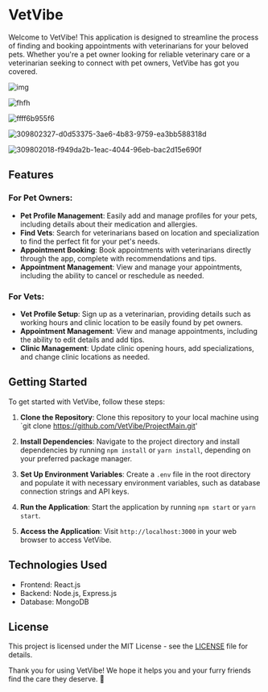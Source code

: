# VetVibe

Welcome to VetVibe! This application is designed to streamline the process of finding and booking appointments with veterinarians for your beloved pets. Whether you're a pet owner looking for reliable veterinary care or a veterinarian seeking to connect with pet owners, VetVibe has got you covered.



![img](https://github.com/VetVibe/ProjectMain/assets/93255163/699e19b8-7bce-4338-9e13-e52601aafbb4)

![fhfh](https://github.com/VetVibe/ProjectMain/assets/93255163/ef85754f-1bd6-45ce-98e2-f9ec0c1d85dd)

![ffff6b955f6](https://github.com/VetVibe/ProjectMain/assets/93255163/1f6eabda-ed4b-4ffd-8f54-e0f3a410a670)

![309802327-d0d53375-3ae6-4b83-9759-ea3bb588318d](https://github.com/VetVibe/ProjectMain/assets/93255163/4c29d066-1a2f-4d2b-8bc8-c06ad03a1896)

![309802018-f949da2b-1eac-4044-96eb-bac2d15e690f](https://github.com/VetVibe/ProjectMain/assets/93255163/9e165486-2eab-4e4e-ad91-66da08da3c85)


## Features

### For Pet Owners:

- **Pet Profile Management**: Easily add and manage profiles for your pets, including details about their medication and allergies.
- **Find Vets**: Search for veterinarians based on location and specialization to find the perfect fit for your pet's needs.
- **Appointment Booking**: Book appointments with veterinarians directly through the app, complete with recommendations and tips.
- **Appointment Management**: View and manage your appointments, including the ability to cancel or reschedule as needed.

### For Vets:

- **Vet Profile Setup**: Sign up as a veterinarian, providing details such as working hours and clinic location to be easily found by pet owners.
- **Appointment Management**: View and manage appointments, including the ability to edit details and add tips.
- **Clinic Management**: Update clinic opening hours, add specializations, and change clinic locations as needed.

## Getting Started

To get started with VetVibe, follow these steps:

1. **Clone the Repository**: Clone this repository to your local machine using `git clone https://github.com/VetVibe/ProjectMain.git'

2. **Install Dependencies**: Navigate to the project directory and install dependencies by running `npm install` or `yarn install`, depending on your preferred package manager.

3. **Set Up Environment Variables**: Create a `.env` file in the root directory and populate it with necessary environment variables, such as database connection strings and API keys.

4. **Run the Application**: Start the application by running `npm start` or `yarn start`.

5. **Access the Application**: Visit `http://localhost:3000` in your web browser to access VetVibe.

## Technologies Used

- Frontend: React.js
- Backend: Node.js, Express.js
- Database: MongoDB


## License

This project is licensed under the MIT License - see the [LICENSE](LICENSE) file for details.

Thank you for using VetVibe! We hope it helps you and your furry friends find the care they deserve. 🐾
